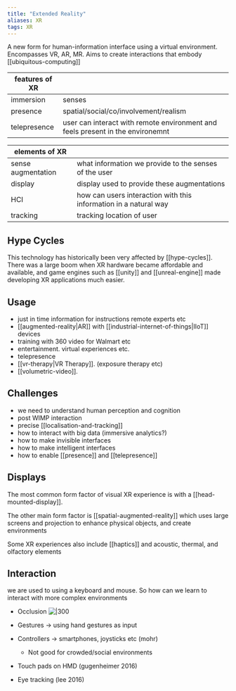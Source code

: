 ```yaml
---
title: "Extended Reality"
aliases: XR
tags: XR
---
```


A new form for human-information interface using a virtual environment. Encompasses VR, AR, MR. Aims to create interactions that embody [[ubiquitous-computing]]


| features of XR |                                                                                |
| -------------- | ------------------------------------------------------------------------------ |
| immersion      | senses                                                                         |
| presence       | spatial/social/co/involvement/realism                                          |
| telepresence   | user can interact with remote environment and feels present in the environemnt |

| elements of XR     |                                                                   |
| ------------------ | ----------------------------------------------------------------- |
| sense augmentation | what information we provide to the senses of the user             |
| display            | display used to provide these augmentations                       |
| HCI                | how can users interaction with  this information in a natural way |
| tracking           | tracking location of user                                         |


## Hype Cycles
This technology has historically been very affected by [[hype-cycles]]. There was a large boom when XR hardware became affordable and available, and game engines such as [[unity]] and [[unreal-engine]] made developing XR applications much easier. 

## Usage
- just in time information for instructions remote experts etc
- [[augmented-reality|AR]] with [[industrial-internet-of-things|IIoT]] devices
- training with 360 video for Walmart etc
- entertainment. virtual experiences etc.
- telepresence
- [[vr-therapy|VR Therapy]]. (exposure therapy etc)
- [[volumetric-video]]. 

## Challenges
- we need to understand human perception and cognition
- post WIMP interaction
- precise [[localisation-and-tracking]]
- how to interact with big data (immersive analytics?)
- how to make invisible interfaces
- how to make intelligent interfaces
- how to enable [[presence]] and [[telepresence]]

## Displays
The most common form factor of visual XR experience is with a [[head-mounted-display]].

The other main form factor is [[spatial-augmented-reality]] which uses large screens and projection to enhance physical objects, and create environments

Some XR experiences also include [[haptics]] and acoustic, thermal, and olfactory elements 

## Interaction
we are used to using  a keyboard and mouse. So how can we learn to interact with more complex environments

- Occlusion
![|300](https://i.imgur.com/HpNxYYI.png)

- Gestures → using hand gestures as input
- Controllers → smartphones, joysticks etc (mohr)
	- Not good for crowded/social environments
- Touch pads on HMD (gugenheimer 2016)
- Eye tracking (lee 2016)
